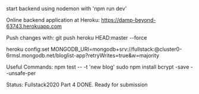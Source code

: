 start backend using nodemon with 'npm run dev'

Online backend application at Heroku:
https://damp-beyond-63743.herokuapp.com

Push changes with:
git push heroku HEAD:master --force

heroku config:set MONGODB_URI=mongodb+srv://fullstack:<password>@cluster0-6rmsl.mongodb.net/bloglist-app?retryWrites=true&w=majority

Useful Commands:
npm test -- -t 'new blog'
sudo npm install bcrypt -save --unsafe-per 

Status: Fullstack2020 Part 4 DONE. Ready for submission 